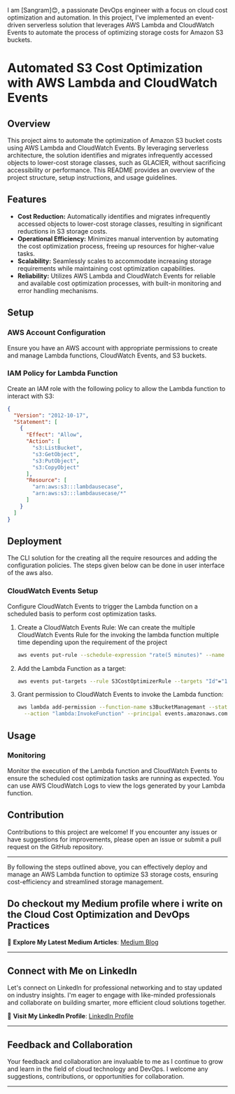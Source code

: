 I am [Sangram]😊, a passionate DevOps engineer with a focus on cloud cost optimization and automation. In this project, I've implemented an event-driven serverless solution that leverages AWS Lambda and CloudWatch Events to automate the process of optimizing storage costs for Amazon S3 buckets.

# Automated S3 Cost Optimization with AWS Lambda and CloudWatch Events

## Overview

This project aims to automate the optimization of Amazon S3 bucket costs using AWS Lambda and CloudWatch Events. By leveraging serverless architecture, the solution identifies and migrates infrequently accessed objects to lower-cost storage classes, such as GLACIER, without sacrificing accessibility or performance. This README provides an overview of the project structure, setup instructions, and usage guidelines.

## Features

- **Cost Reduction:** Automatically identifies and migrates infrequently accessed objects to lower-cost storage classes, resulting in significant reductions in S3 storage costs.
- **Operational Efficiency:** Minimizes manual intervention by automating the cost optimization process, freeing up resources for higher-value tasks.
- **Scalability:** Seamlessly scales to accommodate increasing storage requirements while maintaining cost optimization capabilities.
- **Reliability:** Utilizes AWS Lambda and CloudWatch Events for reliable and available cost optimization processes, with built-in monitoring and error handling mechanisms.

## Setup

### AWS Account Configuration

Ensure you have an AWS account with appropriate permissions to create and manage Lambda functions, CloudWatch Events, and S3 buckets.

### IAM Policy for Lambda Function

Create an IAM role with the following policy to allow the Lambda function to interact with S3:

```json
{
  "Version": "2012-10-17",
  "Statement": [
    {
      "Effect": "Allow",
      "Action": [
        "s3:ListBucket",
        "s3:GetObject",
        "s3:PutObject",
        "s3:CopyObject"
      ],
      "Resource": [
        "arn:aws:s3:::lambdausecase",
        "arn:aws:s3:::lambdausecase/*"
      ]
    }
  ]
}

```

## Deployment
The CLI solution for the creating all the require resources and adding the configuration policies.
The steps given below can be done in user interface of the aws also.



### CloudWatch Events Setup

Configure CloudWatch Events to trigger the Lambda function on a scheduled basis to perform cost optimization tasks.

1. Create a CloudWatch Events Rule:
We can create the multiple CloudWatch Events Rule for the invoking the lambda function multiple time depending upon the requirement of the project
    ```sh
    aws events put-rule --schedule-expression "rate(5 minutes)" --name S3CostOptimizerRule 
    ```

3. Add the Lambda Function as a target:
    ```sh
    aws events put-targets --rule S3CostOptimizerRule --targets "Id"="1","Arn"="arn:aws:lambda:your-region:your-account-id:function:s3BucketManagemant"
    ```

4. Grant permission to CloudWatch Events to invoke the Lambda function:
    ```sh
    aws lambda add-permission --function-name s3BucketManagemant --statement-id "AllowExecutionFromCloudWatch" \
      --action "lambda:InvokeFunction" --principal events.amazonaws.com --source-arn arn:aws:events:your-region:your-account-id:rule/S3CostOptimizerRule
    ```

## Usage

### Monitoring

Monitor the execution of the Lambda function and CloudWatch Events to ensure the scheduled cost optimization tasks are running as expected. You can use AWS CloudWatch Logs to view the logs generated by your Lambda function.



## Contribution

Contributions to this project are welcome! If you encounter any issues or have suggestions for improvements, please open an issue or submit a pull request on the GitHub repository.

---

By following the steps outlined above, you can effectively deploy and manage an AWS Lambda function to optimize S3 storage costs, ensuring cost-efficiency and streamlined storage management.



## Do checkout my Medium profile where i write on the Cloud Cost Optimization and DevOps Practices

🌱 **Explore My Latest Medium Articles**: [Medium Blog](https://medium.com/@sangramsankpal7812)

---

## Connect with Me on LinkedIn

Let's connect on LinkedIn for professional networking and to stay updated on industry insights. I'm eager to engage with like-minded professionals and collaborate on building smarter, more efficient cloud solutions together.

🔗 **Visit My LinkedIn Profile**: [ LinkedIn Profile](www.linkedin.com/in/sangram-sankpal-498720243)

---

## Feedback and Collaboration

Your feedback and collaboration are invaluable to me as I continue to grow and learn in the field of cloud technology and DevOps. I welcome any suggestions, contributions, or opportunities for collaboration.



---
